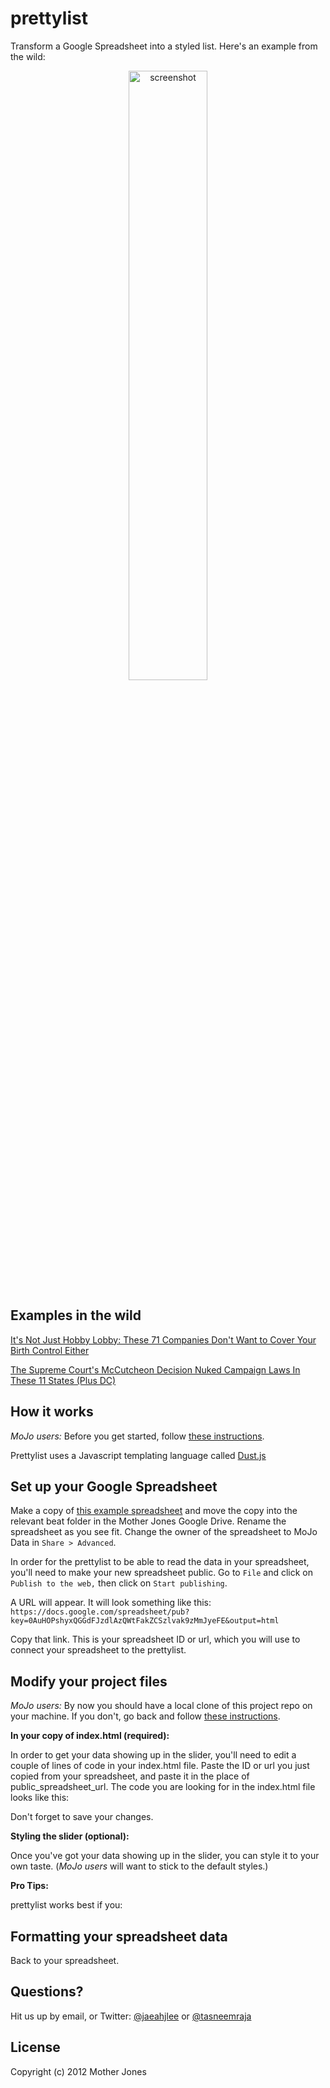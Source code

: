 # prettylist

Transform a Google Spreadsheet into a styled list. Here's an example from the wild:

<p align="center">
  <img width="50%" src="https://github.com/motherjones/prettylist/blob/master/img/screenshot.png" alt="screenshot"/>
</p>

## Examples in the wild

[It's Not Just Hobby Lobby: These 71 Companies Don't Want to Cover Your Birth Control Either](http://www.motherjones.com/politics/2014/04/hobby-lobby-sebelius-contraceptive-for-profit-lawsuits)

[The Supreme Court's McCutcheon Decision Nuked Campaign Laws In These 11 States (Plus DC)](http://www.motherjones.com/mojo/2014/04/supreme-court-mccutcheon-impact-state-laws)

## How it works

*MoJo users:* Before you get started, follow [these instructions](https://github.com/motherjones/story-tools#starting-a-new-project).

Prettylist uses a Javascript templating language called [Dust.js](http://linkedin.github.io/dustjs/)

## Set up your Google Spreadsheet

Make a copy of [this example spreadsheet](https://docs.google.com/spreadsheet/ccc?key=0AuHOPshyxQGGdFJzdlAzQWtFakZCSzlvak9zMmJyeFE#gid=1) and move the copy into the relevant beat folder in the Mother Jones Google Drive. Rename the spreadsheet as you see fit. Change the owner of the spreadsheet to MoJo Data in `Share > Advanced`.

In order for the prettylist to be able to read the data in your spreadsheet, you'll need to make your new spreadsheet public. Go to `File` and click on `Publish to the web,` then click on `Start publishing`. 

A URL will appear. It will look something like this: `https://docs.google.com/spreadsheet/pub?key=0AuHOPshyxQGGdFJzdlAzQWtFakZCSzlvak9zMmJyeFE&output=html`

Copy that link. This is your spreadsheet ID or url, which you will use to connect your spreadsheet to the prettylist.

## Modify your project files

*MoJo users:* By now you should have a local clone of this project repo on your machine. If you don't, go back and follow [these instructions](https://github.com/motherjones/story-tools#starting-a-new-project).

**In your copy of index.html (required):**

In order to get your data showing up in the slider, you'll need to edit a couple of lines of code in your index.html file. Paste the ID or url you just copied from your spreadsheet, and paste it in the place of public_spreadsheet_url. The code you are looking for in the index.html file looks like this:


Don't forget to save your changes.

**Styling the slider (optional):**

Once you've got your data showing up in the slider, you can style it to your own taste. (*MoJo users* will want to stick to the default styles.)

**Pro Tips:** 

prettylist works best if you:


## Formatting your spreadsheet data

Back to your spreadsheet.

## Questions?

Hit us up by email, or Twitter: [@jaeahjlee](https://twitter.com/jaeahjlee) or [@tasneemraja](https://twitter.com/tasneemraja)

## License
Copyright (c) 2012 Mother Jones

